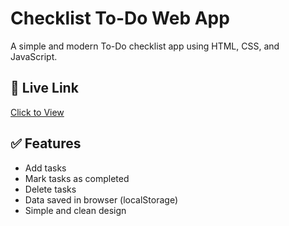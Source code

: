 # Checklist To-Do Web App

A simple and modern To-Do checklist app using HTML, CSS, and JavaScript.

## 🔗 Live Link

[Click to View](https://hi-mansi-64.github.io/Checklist-To-Do-Web-App/)

## ✅ Features

- Add tasks
- Mark tasks as completed
- Delete tasks
- Data saved in browser (localStorage)
- Simple and clean design
